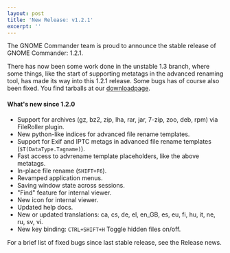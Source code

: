 ```yaml
---
layout: post
title: 'New Release: v1.2.1'
excerpt: ''
---
```


The GNOME Commander team is proud to announce the stable release of
GNOME Commander: 1.2.1.

There has now been some work done in the unstable 1.3 branch, where some
things, like the start of supporting metatags in the advanced renaming
tool, has made its way into this 1.2.1 release. Some bugs has of course
also been fixed. You find tarballs at our [downloadpage](/download.html).

#### What's new since 1.2.0

* Support for archives (gz, bz2, zip, lha, rar, jar, 7-zip, zoo, deb, rpm)
via FileRoller plugin.
* New python-like indices for advanced file rename templates.
* Support for Exif and IPTC metags in advanced file rename templates (`$T(DataType.Tagname)`).
* Fast access to advrename template placeholders, like the above metatags.
* In-place file rename (`SHIFT+F6`).
* Revamped application menus.
* Saving window state across sessions.
* "Find" feature for internal viewer.
* New icon for internal viewer.
* Updated help docs.
* New or updated translations: ca, cs, de, el, en_GB, es, eu, fi,
hu, it, ne, ru, sv, vi.
* New key binding: `CTRL+SHIFT+H` Toggle hidden files on/off.

For a brief list of fixed bugs since last stable release, see the Release news.


